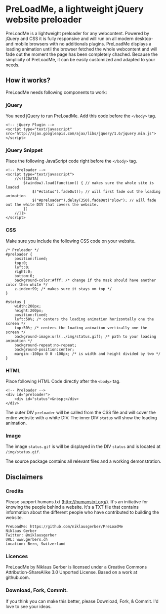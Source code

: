 # PreLoadMe, a lightweight  jQuery website preloader
PreLoadMe is a lightweight  preloader for any webcontent. Powered by jQuery and CSS it is fully responsive and will run on all modern desktop- and mobile browsers with no additionals plugins. PreLoadMe displays a loading animation until the browser fetched the whole webcontent and will fade out the moment the page has been completely chached. Because the simplicity of PreLoadMe, it can be easily customized and adapted to your needs.

## How it works?
PreLoadMe needs following components to work:

### jQuery
You need jQuery to run PreLoadMe. Add this code before the `</body>` tag.
	
	<!-- jQuery Plugin -->
	<script type="text/javascript" src="http://ajax.googleapis.com/ajax/libs/jquery/1.6/jquery.min.js"></script>

### jQuery Snippet
Place the following JavaScript code right before the `</body>` tag.

	<!-- Preloader -->
	<script type="text/javascript">
		//<![CDATA[
			$(window).load(function() { // makes sure the whole site is loaded
				$("#status").fadeOut(); // will first fade out the loading animation
				$("#preloader").delay(350).fadeOut("slow"); // will fade out the white DIV that covers the website.
			})
		//]]>
	</script>

### CSS
Make sure you include the following CSS code on your website.

	/* Preloader */
	#preloader {
		position:fixed;
		top:0;
		left:0;
		right:0;
		bottom:0;
		background-color:#fff; /* change if the mask should have another color then white */
		z-index:99; /* makes sure it stays on top */
	}

	#status {
		width:200px;
		height:200px;
		position:fixed;
		left:50%; /* centers the loading animation horizontally one the screen */
		top:50%; /* centers the loading animation vertically one the screen */
		background-image:url(../img/status.gif); /* path to your loading animation */
		background-repeat:no-repeat;
		background-position:center;
		margin:-100px 0 0 -100px; /* is width and height divided by two */
	}

### HTML
Place following HTML Code directly after the `<body>` tag.

	<!-- Preloader -->
	<div id="preloader">
		<div id="status">&nbsp;</div>
	</div>

The outer DIV `preloader` will be called from the CSS file and will cover the entire website with a white DIV.
The inner DIV `status` will show the loading animation.

### Image
The image `status.gif` is will be displayed in the DIV `status` and is located at `/img/status.gif`.

The source package contains all relevant files and a working demonstration.

## Disclaimers

### Credits
Please support humans.txt (http://humanstxt.org/). It's an initiative for knowing the people behind a website. It's a TXT file that contains information about the different people who have contributed to building the website.

	PreLoadMe: https://github.com/niklausgerber/PreLoadMe
	Niklaus Gerber
	Twitter: @niklausgerber
	URL: www.gerbers.ch
	Location: Bern, Switzerland
	
### Licences
PreLoadMe by Niklaus Gerber is licensed under a Creative Commons Attribution-ShareAlike 3.0 Unported License.
Based on a work at github.com.

### Download, Fork, Commit.
If you think you can make this better, please Download, Fork, & Commit. I'd love to see your ideas.